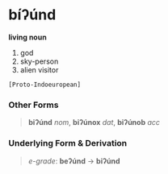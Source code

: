 bíʔúnd
======

**living noun**

1. god
2. sky-person
3. alien visitor

`[Proto-Indoeuropean]`

### Other Forms ###

> **biʔúnd** _nom_, **biʔúnox** _dat_, **biʔúnob** _acc_

### Underlying Form & Derivation ###

> _e-grade_: **beʔúnd** -> **biʔúnd**
